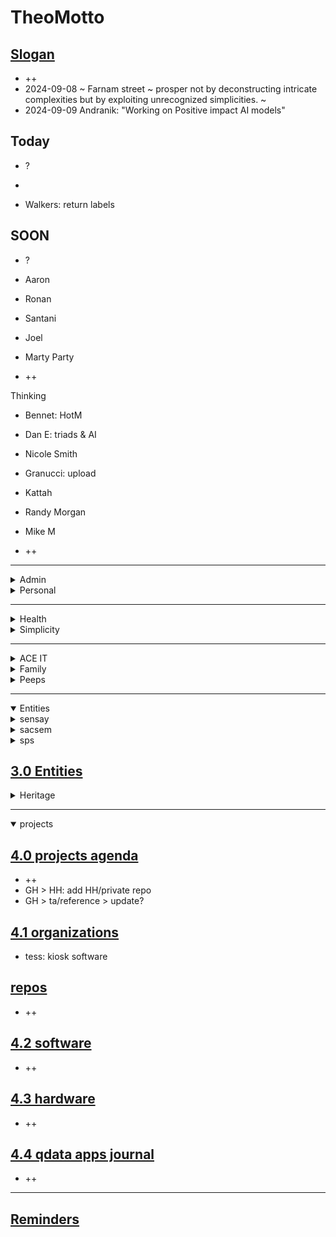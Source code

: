 # TheoMotto

## <a href="" onclick="parent.location.hash=&quot;https://api.github.com/repos/theo-armour/pages/contents/00-snippets/1-slogan-of-the-day.md&quot;">Slogan</a>

* ++
* 2024-09-08 ~ Farnam street ~ prosper not by deconstructing intricate complexities but by exploiting unrecognized simplicities. ~&nbsp;
* 2024-09-09 Andranik: "Working on Positive impact AI models"

## Today

* ?

* 

* Walkers: return labels

## SOON

* ?

* Aaron

* Ronan

* Santani

* Joel

* Marty Party

* ++

Thinking

* Bennet: HotM

* Dan E: triads &amp; AI&nbsp;

* Nicole Smith

* Granucci: upload

* Kattah
* Randy Morgan
* Mike M
* ++

***

<details>

<summary>Admin</summary>

## <a href="" onclick="parent.location.hash=&quot;https://api.github.com/repos/theo-armour/agenda/contents/0-admin/0-admin-agenda.md&quot;">0 Admin Agenda</a>

* ?
* Schedule tax payments

<a href="" onclick="parent.location.hash=&quot;https://api.github.com/repos/theo-armour/agenda/contents/0-admin/will-trust/0-will-trust-agenda.md&quot;">0.1 will &amp; trust</a>

<a href="" onclick="parent.location.hash=&quot;https://api.github.com/repos/theo-armour/agenda/contents/0-admin/taxes/0-2024-taxes-agenda.md&quot;">0.1 2024 taxes</a>

</details>

<details>

<summary>Personal</summary>

## <a href="" onclick="parent.location.hash=&quot;https://api.github.com/repos/theo-armour/agenda/contents/0-admin-personal/0-admin-personal.md&quot;">0 Admin Personal</a>

* ?
* W:&nbsp;
* S: wine ~ Chia seeds
* A: return walkers
* John King ~ The Portal book
* Canon cartridge: mailboxes
* Superhexa: goodwill
* Agendas: Initiate list of happy things to do
* Agendas: Initiate: not to do list

Waiting

* ++

<a href="" onclick="parent.location.hash=&quot;https://api.github.com/repos/theo-armour/agenda/contents/1-schedule-weekly.md&quot;">0.1-schedule-days-of-week</a>

<a href="" onclick="parent.location.hash=&quot;https://api.github.com/repos/theo-armour/agenda/contents/1-schedule-daily.md&quot;">0.1-schedule-daily</a>

<a href="" onclick="parent.location.hash=&quot;https://api.github.com/repos/theo-armour/agenda/contents/1-notes.md&quot;">0.1-notes</a>

</details>

***

<details>

<summary>Health</summary>

## <a href="" onclick="parent.location.hash=&quot;https://api.github.com/repos/theo-armour/agenda/contents/1-health/0-health-agenda.md&quot;">1.0 Health</a>

* Dr Yun
* Kattah: prep
* Kattah: GitHub suggestions
* Kattah: Endiatx
* Kattah: citrucel
* PT: "up with the good, down with the bad."&nbsp;
* Health: meds list
* Daniel B: questions: any prep
* UCSF &gt; Fassett: photo of volcano + recommendation for alternate ~ recommendation for AL visits
* Scapulas back and down 10 times - six sessions a day
* Calculate: calcium, protein and fiber in my diet

<a href="" onclick="parent.location.hash=&quot;https://api.github.com/repos/theo-armour/agenda/contents/1-health/dentistry.md&quot;">dentistry</a>

<a href="" onclick="parent.location.hash=&quot;https://api.github.com/repos/theo-armour/agenda/contents/1-health/dermatology.md&quot;">dermatology</a>

<a href="" onclick="parent.location.hash=&quot;https://api.github.com/repos/theo-armour/agenda/contents/1-health/gastroenterology.md&quot;">gastroenterology</a>

<a href="" onclick="parent.location.hash=&quot;https://api.github.com/repos/theo-armour/agenda/contents/1-health/ophthalmology.md&quot;">ophthalmology</a> ~ call first week September

<a href="" onclick="parent.location.hash=&quot;https://api.github.com/repos/theo-armour/agenda/contents/1-health/2-pph.md&quot;">pph</a>&nbsp;~ august appointment change

<a href="" onclick="parent.location.hash=&quot;https://api.github.com/repos/theo-armour/agenda/contents/1-health/1-health-history.md&quot;">1.1 Health History</a>

<a href="" onclick="parent.location.hash=&quot;https://api.github.com/repos/theo-armour/agenda/contents/1-health/1-health-insurance.md&quot;">1.1 Health Insurance</a>

<a href="" onclick="parent.location.hash=&quot;https://api.github.com/repos/theo-armour/agenda/contents/1-health/1-health-journal.md&quot;">1.1 Health Journal</a>

<a href="" onclick="parent.location.hash=&quot;https://api.github.com/repos/theo-armour/agenda/contents/1-health/1-health-providers.md&quot;">1.1 Health Providers</a>

<a href="" onclick="parent.location.hash=&quot;https://api.github.com/repos/theo-armour/agenda/contents/1-health/1-health-reference.md&quot;">1.1 Health Reference</a>

</details>

<details>

<summary>Simplicity</summary>

## <a href="" onclick="parent.location.hash=&quot;https://api.github.com/repos/theo-armour/agenda/contents/1-simplicity/0-simplicity-agenda.md&quot;">1 Simplicity</a>

* Bennet: looking for help
* NextDoor/Village: handyman
* Simplicity: shipping update: shipsmart + Enclosures
* Stout Books: books in boxes
* Books: scanned
* Claudia: <a href="https://www.shipsmart.com/shipping-art">https://www.shipsmart.com/shipping-art</a> ;&gt; looks good
* ShipSmart: Deborah
* Storage: rearrange for shipping + closing

<a href="" onclick="parent.location.hash=&quot;https://api.github.com/repos/theo-armour/agenda/contents/1-simplicity/archiving/0-archiving-agenda.md&quot;">1.1 Archiving</a>

<a href="" onclick="parent.location.hash=&quot;https://api.github.com/repos/theo-armour/agenda/contents/1-simplicity/claudia/0-archiving-agenda.md&quot;">1.2 Claudia</a>

</details>

***

<details>

<summary>ACE IT</summary>

## <a href="" onclick="parent.location.hash=&quot;https://api.github.com/repos/theo-armour/agenda/contents/2-ace-it/0-ace-it-agenda.md&quot;">2.0 ACE IT</a>

* Marie-so: wedding
* Eloise: Bee Memorial ~ Cynthia Chase visits
* ace-it+: exhibit report
* Film the corridor
* ++

## <a href="" onclick="parent.location.hash=&quot;https://api.github.com/repos/theo-armour/agenda/contents/2-ace-it/alix.md&quot;">Alix</a>

* Ruth Weston

## <a href="" onclick="parent.location.hash=&quot;https://api.github.com/repos/theo-armour/agenda/contents/2-ace-it/cynthia.md&quot;">Cynthia</a>

## <a href="" onclick="parent.location.hash=&quot;https://api.github.com/repos/theo-armour/agenda/contents/2-ace-it/eloise.md&quot;">Eloise</a>

* Newport

</details>

<details>

<summary>Family</summary>

## <a href="" onclick="parent.location.hash=&quot;https://api.github.com/repos/theo-armour/agenda/contents/2-family/0-family-agenda.md&quot;">2.0 Family</a>

</details>

<details>

<summary>Peeps</summary>

## <a href="" onclick="parent.location.hash=&quot;https://api.github.com/repos/theo-armour/agenda/contents/2-peeps/0-peeps-agenda.md&quot;">2.0 Peeps</a>

* 2am
* Mike Marean: zoom&nbsp;
* Ray Eisenberg
* Tim Child
* Christine&nbsp;<a href="https://www.freefuse.com/">https://www.freefuse.com/</a>
* Pam Choy ~ Niantic maps ~ sketchfab ~ Brilliant labs!!
* Ashley Emory
* Shammah: birthday
* Ronan
* Aaron
* Tom Magowan
* Santani
* Blick
* Manfred
* Visit the doyles with Jane

</details>

***

<details open="">

<summary>Entities</summary>

<details>

<summary>sensay</summary>

* Sensay: replica

* Sensay: Dan + Marco

* SenSay: Read Dan's book

* Sensay: Life Review

</details>

<details>

<summary>sacsem</summary>

* Sacsem: Dick news ~ Clay tapes
* SacSem: Download Dennis' CJ files
* SacSem: CC to three: cancel
* SacSem: Brian: Clay Jackson's recordings
* SacSem: Update Spotswood Template
* SacSem: email to post ~ mobile
* SacSem

</details>

<details>

<summary>sps </summary>

* sps:
* SPS: Randy
* Rob &amp; José: 3pm

</details>

## <a href="" onclick="parent.location.hash=&quot;https://api.github.com/repos/theo-armour/agenda/contents/3-0-entities/0-entities-agenda.md&quot;">3.0 Entities</a>

</details>

<details>

<summary>Heritage</summary>

<details>

<summary>Heritage Happenings</summary>

October&nbsp;September&nbsp;

* birthday list

* Men's group

September&nbsp;

* HH: Scams ~ EIR ~ Touchtown

* HH: Nienke + Fort Mason ~&nbsp;

* Mary Liz: Grassfed ~ India meal ~ 3rd Th ~ Bday ~ Dining ~&nbsp; sylvie ~ third Th ~ milkshake day ~

* Til: photo&nbsp;

* Hector: projects

* Marketing: Ads ~ links

* HH: Tucker ~ finish

* HH: Grassfed ~ Photo + Joe M: not last puppy?

* HH: Granucci + Mia ~ read some text

* Doris: Moghul

* Martha Nell: India

* Martha Nell Books:

* Patrick: Jokes

* Sheila: India

* Trish: ?

</details>

## Residents directory:&nbsp;

* HH: talk to Praveen
* Praveen: ditch HH Calendar
* Happenings: Audio version
* Sarah Standing: hostel
* Bledsoe: cat
* Waymo

## Morgan Centenary

* jking@sfchronicle.com; Twitter: <a href="https://github.com/johnkingsfchron">@johnkingsfchron</a>
* MorCen: Masg to dirs: constituencies ~ funds ~ history&nbsp;
* MorCen: Tom Jones
* MorCen: 3D scan
* MorCen: roses PDF
* MorCen: Fundraisers
* Cindy + Michele
* Charlie-boy: holiday sign
* Morgan Centenary: Patti ~ Margaret Ja

EIR

* Heritage: EIR Hearing 09/26
* Patrick &amp; Mary: EIR
* Randy: EIR strategy?

## <a href="" onclick="parent.location.hash=&quot;https://api.github.com/repos/theo-armour/agenda/contents/3-1-heritage/0-heritage-agenda.md&quot;">3.1 Heritage</a>

* ?
* Party for Marty
* Jon Casey Touchtown Czar?
* He martha ~ PPH?
* H &gt; Men's group: Lord's prayer
* Heritage: fill in medical form
* Dr Fassett: clinic
* Franklin Dentist + UCSF: dental clinic
* Randy Gridley: agenda: building ~ minutes non-disclosure ~ 100th anniversary
* Strategic Plan: Community organization alternative
* Surströmming party
* markdown-it: make it happen
* Mary: Type A ~ Appendix H provisions ~ copy me om message to Christine
* Mary: Type C: particulars
* Martha: Dermatology clinic ~ H Pharmacy ~ PPH ~ HH Advisory
* Fee schedule questions
* House Committee: Bledsoe

## Invoices

* February: $94.00

## Agenda

* What demos could I give? What do I want to show? What might people want to see?
* Patrick: Ange Appreciation documents
* AnneM: Evanston house in Birth of a Nation
* Sort Heritage files
* Joe Morris: Grass-fed beef for Heritage
* Ayon: residents folder OneDrive
* Cortez: lunch + interview
* HH Patti G: 4th floor screen isa JM?
* Christina: RC exec committee to be informed of RCFE statutes and obligations
* Xfinity: Demian: upload speeds
* Martha N: small charges
* Organist: evensong
* Emergency: 628 222-3097

<a href="" onclick="parent.location.hash=&quot;https://api.github.com/repos/theo-armour/agenda/contents/3-1-heritage/3-1-heritage-happenings/0-heritage-happenings-agenda.md&quot;">3.1.1 heritage happenings</a>

<a href="" onclick="parent.location.hash=&quot;https://api.github.com/repos/theo-armour/agenda/contents/3-1-heritage/3-2-activities/0-activities.md&quot;">3.1.2 activities</a>

<a href="" onclick="parent.location.hash=&quot;https://api.github.com/repos/theo-armour/agenda/contents/3-1-heritage/3-2-out-and-about/0-out-and-about.md&quot;">3.1.2 out and about</a>

<a href="" onclick="parent.location.hash=&quot;https://api.github.com/repos/theo-armour/agenda/contents/3-1-heritage/3-2-services/0-services.md&quot;">3.1.2 services</a>

<a href="" onclick="parent.location.hash=&quot;https://api.github.com/repos/theo-armour/agenda/contents/3-1-heritage/3-2-wellness/0-wellness.md&quot;">3.1.2 wellness</a>

<a href="" onclick="parent.location.hash=&quot;https://api.github.com/repos/theo-armour/agenda/contents/3-1-heritage/3-3-residents/0-residents.md&quot;">3.1.3 residents</a>

<a href="" onclick="parent.location.hash=&quot;https://api.github.com/repos/theo-armour/agenda/contents/3-1-heritage/3-4-residents-council/1-residents-council.md&quot;">3.1.4 residents council</a>

<a href="" onclick="parent.location.hash=&quot;https://api.github.com/repos/theo-armour/agenda/contents/3-1-heritage/3-5-staff/1-staff.md&quot;">3.1.5 staff</a>

<a href="" onclick="parent.location.hash=&quot;https://api.github.com/repos/theo-armour/agenda/contents/3-1-heritage/3-5-townhall/0-townhall.md&quot;">3.1.5 townhall</a>

</details>

***

<details open="">

<summary>projects</summary>

## <a href="" onclick="parent.location.hash=&quot;https://api.github.com/repos/theo-armour/agenda/contents/4-0-projects/0-projects-agenda.md&quot;">4.0 projects agenda</a>

* ++
* GH &gt; HH: add HH/private repo
* GH &gt; ta/reference &gt; update?

## <a href="" onclick="parent.location.hash=&quot;https://api.github.com/repos/theo-armour/agenda/contents/4-1-organizations-repos/0-organizations-repos.md&quot;">4.1 organizations</a>

* tess: kiosk software

## <a href="" onclick="parent.location.hash=&quot;https://api.github.com/repos/theo-armour/agenda/contents/4-1-organizations-repos/0-organizations-repos.md&quot;">repos</a>

* ++

## <a href="" onclick="parent.location.hash=&quot;https://api.github.com/repos/theo-armour/agenda/contents/4-2-software/0-software-agenda.md&quot;">4.2 software</a>

* ++

## <a href="" onclick="parent.location.hash=&quot;https://api.github.com/repos/theo-armour/agenda/contents/4-3-hardware/0-hardware-agenda.md&quot;">4.3 hardware</a>

* ++

## <a href="" onclick="parent.location.hash=&quot;https://api.github.com/repos/theo-armour/agenda/contents/4-4-qdata-apps-journal/0-qdata.md&quot;">4.4 qdata apps journal</a>

* ++

***

## <a href="" onclick="parent.location.hash=&quot;https://api.github.com/repos/theo-armour/agenda/contents/0-reminders.md&quot;">Reminders</a>

</details>